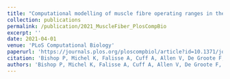 ```yaml
---
title: "Computational modelling of muscle fibre operating ranges in the hindlimb of a small ground bird (Eudromia elegans), with implications for modelling locomotion in extinct species"
collection: publications
permalink: /publication/2021_MuscleFiber_PlosCompBio
excerpt: ''
date: 2021-04-01
venue: 'PLoS Computational Biology'
paperurl: 'https://journals.plos.org/ploscompbiol/article?id=10.1371/journal.pcbi.1008843'
citation: 'Bishop P, Michel K, Falisse A, Cuff A, Allen V, De Groote F, and Hutchinson J. (2021). "Computational modelling of muscle fibre operating ranges in the hindlimb of a small ground bird (Eudromia elegans), with implications for modelling locomotion in extinct species." <i>PLoS Comput Biol</i>. 17(4):  e1008843.'
authors: 'Bishop P, Michel K, Falisse A, Cuff A, Allen V, De Groote F, and Hutchinson J'
---
```

